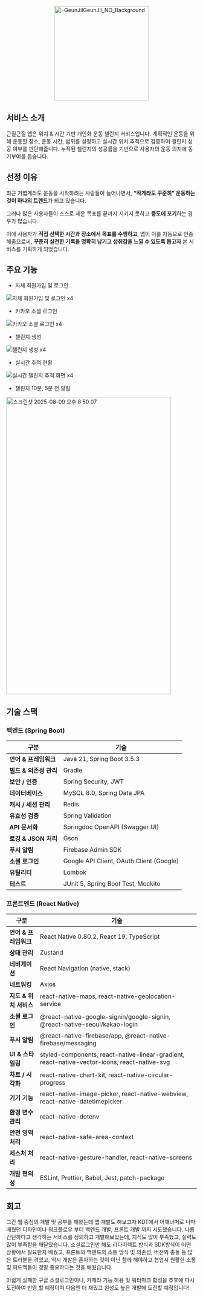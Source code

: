 <p align="center">
  <img width="250" height="250" alt="GeunJilGeunJil_NO_Background" src="https://github.com/user-attachments/assets/bb8e25de-e668-41b9-b5ee-591ffeaa1575" />
</p>

## 서비스 소개
근질근질 앱은 위치 & 시간 기반 개인화 운동 챌린지 서비스입니다.
계획적인 운동을 위해 운동할 장소, 운동 시간, 범위를 설정하고 실시간 위치 추적으로 검증하여 챌린지 성공 여부를 판단해줍니다. 누적된 챌린지의 성공률을 기반으로 사용자의 운동 의지에 동기부여를 돕습니다.

## 선정 이유
최근 가볍게라도 운동을 시작하려는 사람들이 늘어나면서, **“작게라도 꾸준히” 운동하는 것이 하나의 트렌드**가 되고 있습니다.
    
그러나 많은 사용자들이 스스로 세운 목표를 끝까지 지키지 못하고 **중도에 포기**하는 경우가 많습니다.

이에 사용자가 **직접 선택한 시간과 장소에서 목표를 수행하고**, 앱이 이를 자동으로 인증해줌으로써, **꾸준히 실천한 기록을 명확히 남기고 성취감을 느낄 수 있도록 돕고자** 본 서비스를 기획하게 되었습니다.

## 주요 기능

- 자체 회원가입 및 로그인

![자체 회원가입 및 로그인 x4](https://github.com/user-attachments/assets/a6008dca-ac12-487d-84e0-f1e37920f216)

- 카카오 소셜 로그인

![카카오 소셜 로그인 x4](https://github.com/user-attachments/assets/9c7fd4b1-a63d-4606-a73e-9c5b20654f31)

- 챌린지 생성

![챌린지 생성 x4](https://github.com/user-attachments/assets/5d1f87b8-8966-48ec-85a1-094b909ba120)

- 실시간 추적 현황

![실시간 챌린지 추적 화면 x4](https://github.com/user-attachments/assets/8a9ff18a-9be0-441c-a0d6-4775385ea615)

- 챌린지 10분, 5분 전 알림
<img width="436" height="786" alt="스크린샷 2025-08-09 오후 8 50 07" src="https://github.com/user-attachments/assets/8570290c-5120-4e3b-9557-666aceac2554" />


## 기술 스택
### 백엔드 (Spring Boot)
| 구분               | 기술                                       |
| ---------------- | ---------------------------------------- |
| **언어 & 프레임워크**   | Java 21, Spring Boot 3.5.3               |
| **빌드 & 의존성 관리**  | Gradle                                   |
| **보안 / 인증**      | Spring Security, JWT   |
| **데이터베이스**       | MySQL 8.0, Spring Data JPA               |
| **캐시 / 세션 관리**   | Redis                                    |
| **유효성 검증**       | Spring Validation                        |
| **API 문서화**      | Springdoc OpenAPI (Swagger UI)           |
| **로깅 & JSON 처리** | Gson                                     |
| **푸시 알림**        | Firebase Admin SDK                       |
| **소셜 로그인**       | Google API Client, OAuth Client (Google) |
| **유틸리티**         | Lombok                                   |
| **테스트**          | JUnit 5, Spring Boot Test, Mockito       |


### 프론트엔드 (React Native)
| 구분              | 기술                                                                                           |
| --------------- | -------------------------------------------------------------------------------------------- |
| **언어 & 프레임워크**  | React Native 0.80.2, React 19, TypeScript                                                    |
| **상태 관리**       | Zustand                                                                                      |
| **네비게이션**       | React Navigation (native, stack)                                                             |
| **네트워킹**        | Axios                                                                                        |
| **지도 & 위치 서비스** | react-native-maps, react-native-geolocation-service                                          |
| **소셜 로그인**      | @react-native-google-signin/google-signin, @react-native-seoul/kakao-login                   |
| **푸시 알림**       | @react-native-firebase/app, @react-native-firebase/messaging                                 |
| **UI & 스타일링**   | styled-components, react-native-linear-gradient, react-native-vector-icons, react-native-svg |
| **차트 / 시각화**    | react-native-chart-kit, react-native-circular-progress                                       |
| **기기 기능**       | react-native-image-picker, react-native-webview, react-native-datetimepicker                 |
| **환경 변수 관리**    | react-native-dotenv                                                                          |
| **안전 영역 처리**    | react-native-safe-area-context                                                               |
| **제스처 처리**      | react-native-gesture-handler, react-native-screens                                           |
| **개발 편의성**      | ESLint, Prettier, Babel, Jest, patch-package                                                 |

## 회고
그간 웹 중심의 개발 및 공부를 해왔는데 앱 개발도 해보고자 KDT에서 어깨너머로 나마 배웠던 디자인이나 워크플로우 부터 백엔드 개발, 프론트 개발 까지 시도했습니다.
나름 간단하다고 생각하는 서비스를 정의하고 개발해보았는데, 지식도 많이 부족했고, 실력도 많이 부족함을 깨달았습니다.
소셜로그인만 해도 리다이렉트 방식과 SDK방식이 어떤 상황에서 필요한지 배웠고, 프론트와 백엔드의 소통 방식 및 의존성, 버전의 충돌 등 많은 트러블을 겪었고, 역시 개발은 혼자하는 것이 아닌 함께 해야하고 협업시 원활한 소통 및 피드백들이 정말 중요하다는 것을 배웠습니다.

아쉽게 실패한 구글 소셜로그인이나, 카메라 기능 허용 및 워터마크 합성을 추후에 다시 도전하여 반영 할 예정이며 다음엔 더 재밌고 왼성도 높은 개발에 도전할 예정입니다!
